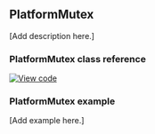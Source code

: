 ## PlatformMutex

[Add description here.]

### PlatformMutex class reference

[![View code](https://www.mbed.com/embed/?type=library)](http://os-doc-builder.test.mbed.com/docs/v5.7/mbed-os-api-doxy/class_platform_mutex.html)

### PlatformMutex example

[Add example here.]
